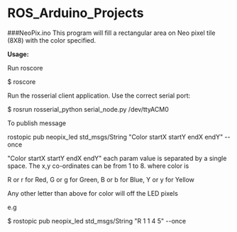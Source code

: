 # ROS_Arduino_Projects

###NeoPix.ino
This program will fill a rectangular area on Neo pixel tile (8X8) with the color specified.

**Usage:**

Run roscore

$ roscore

Run the rosserial client application. Use the correct serial port: 

$ rosrun rosserial_python serial_node.py /dev/ttyACM0

To publish message

rostopic pub neopix_led std_msgs/String "Color startX startY endX endY" --once

"Color startX startY endX endY" each param value is separated by a single space. The x,y co-ordinates can be from 1 to 8.
where color is

R or r for Red,
G or g for Green,
B or b for Blue,
Y or y for Yellow

Any other letter than above for color will off the LED pixels

e.g

$ rostopic pub neopix_led std_msgs/String "R 1 1 4 5" --once


